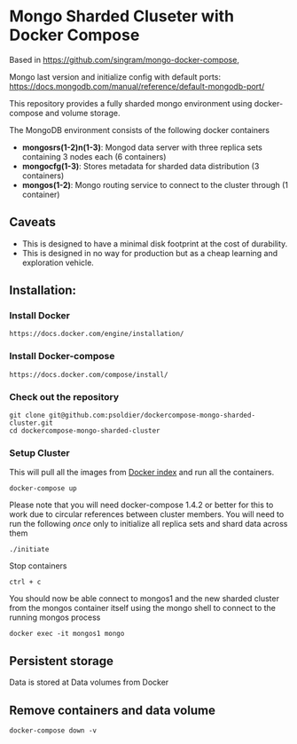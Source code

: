 # Mongo Sharded Cluseter with Docker Compose
Based in https://github.com/singram/mongo-docker-compose, 

Mongo last version and initialize config with default ports: https://docs.mongodb.com/manual/reference/default-mongodb-port/

This repository provides a fully sharded mongo environment using docker-compose and volume storage.

The MongoDB environment consists of the following docker containers

 - **mongosrs(1-2)n(1-3)**: Mongod data server with three replica sets containing 3 nodes each (6 containers)
 - **mongocfg(1-3)**: Stores metadata for sharded data distribution (3 containers)
 - **mongos(1-2)**: Mongo routing service to connect to the cluster through (1 container)

## Caveats

 - This is designed to have a minimal disk footprint at the cost of durability.
 - This is designed in no way for production but as a cheap learning and exploration vehicle.

## Installation:

### Install Docker
    https://docs.docker.com/engine/installation/

### Install Docker-compose
    https://docs.docker.com/compose/install/

### Check out the repository

    git clone git@github.com:psoldier/dockercompose-mongo-sharded-cluster.git
    cd dockercompose-mongo-sharded-cluster


### Setup Cluster
This will pull all the images from [Docker index](https://index.docker.io/u/jacksoncage/mongo/) and run all the containers.

    docker-compose up

Please note that you will need docker-compose 1.4.2 or better for this to work due to circular references between cluster members.
You will need to run the following *once* only to initialize all replica sets and shard data across them

    ./initiate

Stop containers

    ctrl + c

You should now be able connect to mongos1 and the new sharded cluster from the mongos container itself using the mongo shell to connect to the running mongos process

    docker exec -it mongos1 mongo

## Persistent storage
Data is stored at Data volumes from Docker


## Remove containers and data volume

    docker-compose down -v

